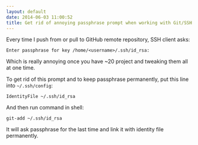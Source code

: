 ```yaml
---
layout: default
date: 2014-06-03 11:00:52
title: Get rid of annoying passphrase prompt when working with Git/SSH
---
```


Every time I push from or pull to GitHub remote repository, SSH client asks:

	Enter passphrase for key /home/<username>/.ssh/id_rsa:

Which is really annoying once you have ~20 project and tweaking them all at one time.

To get rid of this prompt and to keep passphrase permanently, put this line into `~/.ssh/config`:

	IdentityFile ~/.ssh/id_rsa

And then run command in shell:

	git-add ~/.ssh/id_rsa

It will ask passphrase for the last time and link it with identity file permanently.
